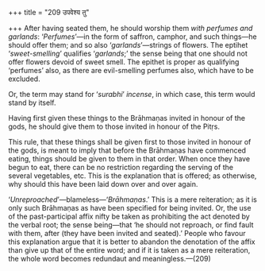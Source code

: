 +++
title = "209 उपवेश्य तु"

+++
After having seated them, he should worship them *with perfumes and
garlands*: ‘*Perfumes*’—in the form of saffron, camphor, and such
things—he should offer them; and so also ‘*garlands*’—strings of
flowers. The eptihet ‘*sweet-smelling*’ qualifies ‘*garlands*;’ the
sense being that one should not offer flowers devoid of sweet smell. The
epithet is proper as qualifying ‘perfumes’ also, as there are
evil-smelling perfumes also, which have to be excluded.

Or, the term may stand for ‘*surabhi*’ *incense*, in which case, this
term would stand by itself.

Having first given these things to the Brāhmaṇas invited in honour of
the gods, he should give them to those invited in honour of the Pitṛs.

This rule, that these things shall be given first to those invited in
honour of the gods, is meant to imply that before the Brāhmaṇas have
commenced eating, things should be given to them in that order. When
once they have begun to eat, there can be no restriction regarding the
serving of the several vegetables, etc. This is the explanation that is
offered; as otherwise, why should this have been laid down over and over
again.

‘*Unreproached*’—blameless—‘*Brāhmaṇas*.’ This is a mere reiteration; as
it is only such Brāhmaṇas as have been specified for being invited. Or,
the use of the past-participal affix nifty be taken as prohibiting the
act denoted by the verbal root; the sense being—that ‘he should not
reproach, or find fault with them, after (they have been invited and
seated).’ People who favour this explanation argue that it is better to
abandon the denotation of the affix than give up that of the entire
word; and if it is taken as a mere reiteration, the whole word becomes
redundaut and meaningless.—(209)


